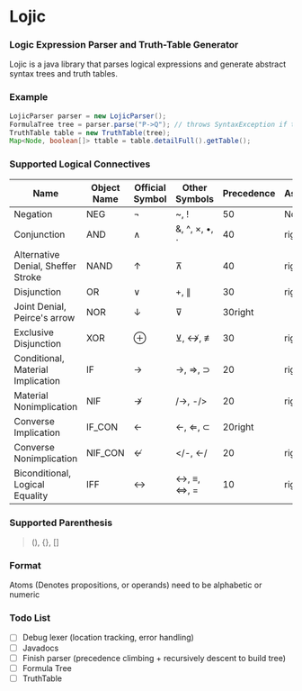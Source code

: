 # Lojic
### Logic Expression Parser and Truth-Table Generator
Lojic is a java library that parses logical expressions and generate
abstract syntax trees and truth tables.

### Example
```java
LojicParser parser = new LojicParser();
FormulaTree tree = parser.parse("P->Q"); // throws SyntaxException if there is a syntax error in the string
TruthTable table = new TruthTable(tree);
Map<Node, boolean[]> ttable = table.detailFull().getTable();
```

### Supported Logical Connectives
Name|Object Name|Official Symbol|Other Symbols|Precedence|Associativity
----|-----------|---------------|-------------|----------|-------------
Negation|NEG|¬|~, !|50|None
Conjunction|AND|∧|&, ^, ×, •, ⋅|40|right
Alternative Denial, Sheffer Stroke|NAND|↑|⊼|40|right
Disjunction|OR|∨|+, ∥|30|right
Joint Denial, Peirce's arrow|NOR|↓|⊽|30right
Exclusive Disjunction|XOR|⊕|⊻, ↮, ≢|30|right
Conditional, Material Implication|IF|→|->, ⇒, ⊃|20|right
Material Nonimplication|NIF|↛|/->, -/>|20|right
Converse Implication|IF_CON|←|<-, ⇐, ⊂|20right
Converse Nonimplication|NIF_CON|↚|</-, <-/|20|right
Biconditional, Logical Equality|IFF|↔|<->, ≡, ⇔, =|10|right

### Supported Parenthesis
> (), {}, []

### Format
Atoms (Denotes propositions, or operands) need to be alphabetic or numeric

### Todo List
- [ ] Debug lexer (location tracking, error handling)
- [ ] Javadocs
- [ ] Finish parser (precedence climbing + recursively descent to build tree)
- [ ] Formula Tree
- [ ] TruthTable